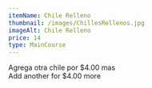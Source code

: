 ```yaml
---
itemName: Chile Relleno
thumbnail: /images/ChillesRellenos.jpg
imageAlt: Chile Relleno
price: 14
type: MainCourse
---
```

Agrega otra chile por $4.00 mas<br>Add another for $4.00 more